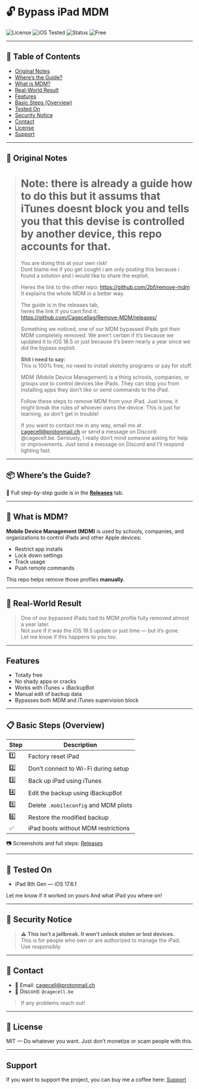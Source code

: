 # 🔓 Bypass iPad MDM

![License](https://img.shields.io/badge/license-MIT-green.svg)
![iOS Tested](https://img.shields.io/badge/iOS-17.6.1-blue)
![Status](https://img.shields.io/badge/status-Working-success)
![Free](https://img.shields.io/badge/100%25-Free-brightgreen)

---

## 📖 Table of Contents

- [Original Notes](#-original-notes)
- [Where’s the Guide?](#-wheres-the-guide)
- [What is MDM?](#-what-is-mdm)
- [Real-World Result](#-real-world-result)
- [Features](#Features)
- [Basic Steps (Overview)](#-basic-steps-overview)
- [Tested On](#-tested-on)
- [Security Notice](#-security-notice)
- [Contact](#-contact)
- [License](#-license)
- [Support](#-support)

---

## 📝 Original Notes

> # Note: there is already a guide how to do this but it assums that iTunes doesnt block you and tells you that this devise is controlled by another device, this repo accounts for that.  
> You are doing this at your own risk!  
> Dont blame me if you get cought i am only posting this because i found a solution and i would like to share the exploit.  
>
> Heres the link to the other repo: https://github.com/2bf/remove-mdm  
> It explains the whole MDM in a better way.  
>
> The guide is in the releases tab,  
> heres the link if you cant find it: https://github.com/Cagecellag/Remove-MDM/releases/  
>
> Something we noticed, one of our MDM bypassed iPads got their MDM completely removed. We aren’t certain if it’s because we updated it to iOS 18.5 or just because it’s been nearly a year since we did the bypass exploit.  
>
> **Shit i need to say:**  
> This is 100% free, no need to install sketchy programs or pay for stuff.  
>
> MDM (Mobile Device Management) is a thing schools, companies, or groups use to control devices like iPads. They can stop you from installing apps they don’t like or send commands to the iPad.  
>
> Follow these steps to remove MDM from your iPad. Just know, it might break the rules of whoever owns the device. This is just for learning, so don’t get in trouble!  
>
> If you want to contact me in any way, email me at cagecell@protonmail.ch or send a message on Discord: @cagecell.be. Seriously, I really don’t mind someone asking for help or improvements. Just send a message on Discord and I’ll respond lighting fast.  

---

## 📦 Where’s the Guide?

📍 Full step-by-step guide is in the [**Releases**](https://github.com/Cagecellag/Remove-MDM/releases) tab.

---

## 🤔 What is MDM?

**Mobile Device Management (MDM)** is used by schools, companies, and organizations to control iPads and other Apple devices:

- Restrict app installs
- Lock down settings
- Track usage
- Push remote commands

This repo helps remove those profiles **manually**.

---

## 🧪 Real-World Result

> One of our bypassed iPads had its MDM profile fully removed almost a year later.  
> Not sure if it was the iOS 18.5 update or just time — but it’s gone.  
> Let me know if this happens to you too.

---

##  Features

-  Totally free
-  No shady apps or cracks
-  Works with iTunes + iBackupBot
-  Manual edit of backup data
-  Bypasses both MDM and iTunes supervision block

---

## 📋 Basic Steps (Overview)

| Step | Description |
|------|-------------|
| 1️⃣ | Factory reset iPad |
| 2️⃣ | Don’t connect to Wi-Fi during setup |
| 3️⃣ | Back up iPad using iTunes |
| 4️⃣ | Edit the backup using iBackupBot |
| 5️⃣ | Delete `.mobileconfig` and MDM plists |
| 6️⃣ | Restore the modified backup |
| ✅ | iPad boots without MDM restrictions |

📷 Screenshots and full steps: [Releases](https://github.com/Cagecellag/Remove-MDM/releases)

---

## 🧪 Tested On

- iPad 8th Gen — iOS 17.6.1    

Let me know if it worked on yours And what iPad you where on!

---

## 🔐 Security Notice

> ⚠️ **This isn’t a jailbreak. It won’t unlock stolen or lost devices.**  
> This is for people who own or are authorized to manage the iPad.  
> Use responsibly.

---

## 💬 Contact

- 📧 Email: [cagecell@protonmail.ch](mailto:cagecell@protonmail.ch)  
- 💬 Discord: `@cagecell.be`

> If any problems reach out!

---

## 📜 License

MIT — Do whatever you want. Just don’t monetize or scam people with this.

---

##  Support 
If you want to support the project, you can buy me a coffee here: [Support](https://ko-fi.com/realstmh)
